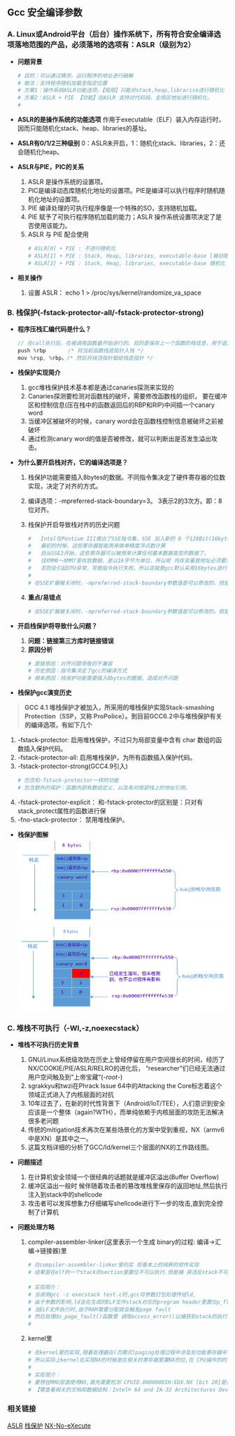 ## **Gcc 安全编译参数**
### **A. Linux或Android平台（后台）操作系统下，所有符合安全编译选项落地范围的产品，必须落地的选项有：ASLR（级别为2）**
- **问题背景**
    ```sh
    # 目的：可以通过猜测，运行程序的地址进行破解
    # 做法：支持程序随机加载至指定位置
    # 方案1：操作系统ASLR功能选项。【局限】只能对stack,heap,librarise进行随机化
    # 方案2：ASLR + PIE 【功能】在ASLR 支持对代码段，全局区地址进行随机化。
    #           
    ```

- **ASLR的是操作系统的功能选项** 作用于executable（ELF）装入内存运行时，因而只能随机化stack、heap、libraries的基址。
- **ASLR有0/1/2三种级别** 0：ASLR未开启，1：随机化stack、libraries，2：还会随机化heap。
- **ASLR与PIE，PIC的关系**
    1. ASLR 是操作系统的设置项。
    2. PIC是编译动态库随机化地址的设置项。PIE是编译可以执行程序时随机随机化地址的设置项。
    3. PIE 编译处理的可执行程序像是一个特殊的SO，支持随机加载。
    4. PIE 赋予了可执行程序随机加载的能力；ASLR 操作系统设置项决定了是否使用该能力。
    5. ASLR 与 PIE 配合使用
        ```sh
        # ASLR[0] + PIE : 不进行随机化
        # ASLR[1] + PIE : Stack, Heap, libraries, executable-base [被动随机+受heap随机化的影响][heap和executable-base是连在一起的]
        # ASLR[2] + PIE : Stack, Heap, libraries, executable-base 随机化
        ```

- **相关操作**
    1. 设置 ASLR： echo 1 > /proc/sys/kernel/randomize_va_space

### **B. 栈保护(-fstack-protector-all/-fstack-protector-strong)**
- **程序压栈汇编代码是什么？**
    ```C
    // 在call执行后，在被调用函数最开始进行的。目的是保存上一个函数的栈信息，用于返回执行。
    push %rbp       /* 将当前函数栈底指针入栈 */
    mov %rsp, %rbp，/* 然后将栈顶指针赋给栈底指针 */ 
    ```
- **栈保护实现简介**
    1. gcc堆栈保护技术基本都是通过canaries探测来实现的
    2. Canaries探测要检测对函数栈的破坏，需要修改函数栈的组织， 要在缓冲区和控制信息(压在栈中的函数返回后的RBP和RIP)中间插一个canary word
    3. 当缓冲区被破坏的时候，canary word会在函数栈控制信息被破坏之前被破坏
    4. 通过检测canary word的值是否被修改，就可以判断出是否发生溢出攻击。

- **为什么要开启栈对齐，它的编译选项是？**
    1. 栈保护功能需要插入8bytes的数据。不同指令集决定了硬件寄存器的位数实现，决定了对齐的方式。
    2. 编译选项：-mpreferred-stack-boundary=3。 3表示2的3次方。即：8位对齐。 
    3. 栈保护开启导致栈对齐的历史问题
        ```sh
        #   Intel在Pentium III推出了SSE指令集，SSE 加入新的 8 个128Bit(16bytes)寄存器（XMM0～XMM7）。
        #   最初的时候，这些寄存器智能用来做单精度浮点数计算
        #   自从SSE2开始，这些寄存器可以被用来计算任何基本数据类型的数据了。
        #   往XMM0～XMM7里存放数据，是以16字节为单位，所以呢 内存变量首地址必须要对齐16字节，
        #   否则会引起CPU异常，导致指令执行失败。所以这就是gcc默认采用16bytes进行栈对齐的原因。
        # 
        # 在SSE扩展被关闭时，-mpreferred-stack-boundary参数值是可以修改的。但是，但是，但是，当该选项值被修改后，编译链接16bytes栈对齐的库时，会导致错误。
        ```

    4. **重点/易错点**
        ```sh
        # 在SSE扩展被关闭时，-mpreferred-stack-boundary参数值是可以修改的。但是，当该选项值被修改后，编译链接16bytes栈对齐的库时，会导致错误。
        ```

- **开启栈保护将导致什么问题？**
    1. **问题：链接第三方库时链接错误**
    2. **原因分析**
        ```sh
        # 直接原因：对齐问题导致的不兼容
        # 历史原因：指令集决定了gcc的编译方式
        # 根本原因：栈保护功能需要插入8bytes的数据，造成对齐问题
        ```
    
- **栈保护gcc演变历史**
> **GCC 4.1 堆栈保护才被加入，所采用的堆栈保护实现Stack-smashing Protection（SSP，又称 ProPolice）。到目前GCC6.2中与堆栈保护有关的编译选项，有如下几个**
1. -fstack-protector: 启用堆栈保护，不过只为局部变量中含有 char 数组的函数插入保护代码。
2. -fstack-protector-all:  启用堆栈保护，为所有函数插入保护代码。
3. -fstack-protector-strong(GCC4.9引入)
    ```sh
    # 包含和-fstack-protector一样的功能
    # 包含额外的保护：函数内部有数组定义，以及有对局部栈上的地址引用。
    ```
4. -fstack-protector-explicit： 和-fstack-protector的区别是：只对有stack_protect属性的函数进行保
5. -fno-stack-protector： 禁用堆栈保护。

- **栈保护图解**  
![./image/stack_protect.png](./image/stack_protect.png)  
![./image/stack_protect_2.png](./image/stack_protect_2.png)  

### **C. 堆栈不可执行（-Wl,-z,noexecstack）**
- **堆栈不可执行历史背景**
    1. GNU/Linux系统级攻防在历史上曾经停留在用户空间很长的时间，经历了NX/COOKIE/PIE/ASLR/RELRO的进化后， “researcher”们已经无法通过用户空间触及到“上帝宝藏”(-_root_-)
    2. sgrakkyu和twzi在Phrack Issue 64中的Attacking the Core标志着这个领域正式进入了内核层面的对抗
    3. 10年过去了，在新的时代性背景下（Android/IoT/TEE），人们意识到安全应该是一个整体（again?WTH），而单纯依赖于内核层面的攻防无法解决很多老问题
    4. 传统的mitigation技术再次在某些场景化的方案中受到重视，NX（armv6中是XN）是其中之一。
    5. 这篇文档详细的分析了GCC/ld/kernel三个层面的NX的工作路线图。

- **问题描述**
    1. 在计算机安全领域一个很经典的话题就是缓冲区溢出(Buffer Overflow)  
    2. 缓冲区溢出一般时 候伴随着攻击者的篡改堆栈里保存的返回地址,然后执行注入到stack中的shellcode  
    3. 攻击者可以发挥想象力仔细编写shellcode进行下一步的攻击,直到完全控制了计算机  

- **问题处理方略**
    1. compiler-assembler-linker(这里表示一个生成 binary的过程: 编译->汇编->链接器)里
        ```sh
        # 在compiler-assembler-linker里的实 现基本上的纯粹的软件实现
        # 结果是在elf的一个stack的section里置位不可以执行.但是捕 获违反stack不可执行这个问题是在kernel里.

        # 实现简介：
        # 当调用gcc -z execstack test.c时,gcc将参数打包处理传给ld, 
        # 由于参数的影响,ld会在生成的ELF文件stack对应的program header里置位p_flags的PF_X值。
        # 当ELF文件执行时,由于RAM需要分配就会触发page fault
        # 然后处理do_page_fault()函数里 调用access_error()以捕获到stack的执行权限错误.
        #
        ```
    2. kernel里
        ```sh
        # 在kernel里的实现,随着处理器在(页模式)paging处理过程中涉及到功能寄存器中引入 No-eXecute的配置位
        # 所以实际上kernel在实现NX的时候是在相关的寄存器里置NX的位,在 CPU操作的时候由硬件来做是否可以执行的检查.
        #
        # 实现简介：
        # 要想在MMU层面使用NX,首先需要检测 CPUID.80000001H:EDX.NX [bit 20]是否为1,如果是1进行IA32_EFER.NXE的置位使能,然后按 照需在PAE/PTE里使能第63位(XD).
        # 【需查看相关的文档和数据结构：Intel® 64 and IA-32 Architectures Developer’s Manual】
        ```

### **相关链接**
[ASLR](https://www.cnblogs.com/rec0rd/p/7646857.html)
[栈保护](https://www.cnblogs.com/mysky007/p/11105307.html)
[NX-No-eXecute](https://hardenedlinux.github.io/system-security/2016/06/01/NX-analysis.html)


